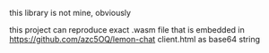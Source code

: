 this library is not mine, obviously

this project can reproduce exact .wasm file that is embedded in https://github.com/azc5OQ/lemon-chat client.html as base64 string
